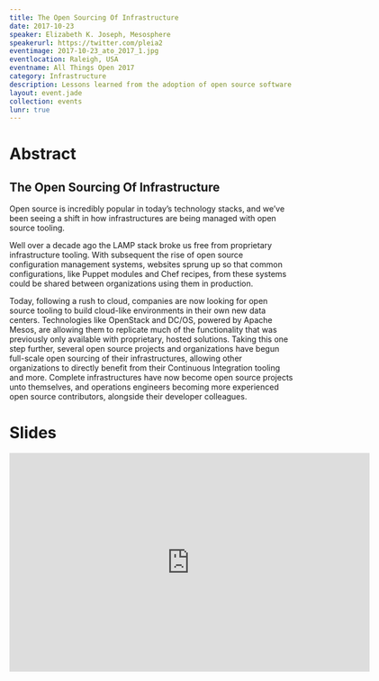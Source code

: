 ```yaml
---
title: The Open Sourcing Of Infrastructure
date: 2017-10-23
speaker: Elizabeth K. Joseph, Mesosphere
speakerurl: https://twitter.com/pleia2
eventimage: 2017-10-23_ato_2017_1.jpg
eventlocation: Raleigh, USA
eventname: All Things Open 2017
category: Infrastructure
description: Lessons learned from the adoption of open source software in infrastructure, applied to modern cloud-driven infrastructures which are often proprietary
layout: event.jade
collection: events
lunr: true
---
```


# Abstract

## The Open Sourcing Of Infrastructure

Open source is incredibly popular in today’s technology stacks, and we’ve been seeing a shift in how infrastructures are being managed with open source tooling.

Well over a decade ago the LAMP stack broke us free from proprietary infrastructure tooling. With subsequent the rise of open source configuration management systems, websites sprung up so that common configurations, like Puppet modules and Chef recipes, from these systems could be shared between organizations using them in production.

Today, following a rush to cloud, companies are now looking for open source tooling to build cloud-like environments in their own new data centers. Technologies like OpenStack and DC/OS, powered by Apache Mesos, are allowing them to replicate much of the functionality that was previously only available with proprietary, hosted solutions. Taking this one step further, several open source projects and organizations have begun full-scale open sourcing of their infrastructures, allowing other organizations to directly benefit from their Continuous Integration tooling and more. Complete infrastructures have now become open source projects unto themselves, and operations engineers becoming more experienced open source contributors, alongside their developer colleagues.

# Slides

<iframe src="https://docs.google.com/presentation/d/1BsM7i8vG0oAtm7LeXmwmC0fJt2ceTxnQU57HYBCvbBE/embed?start=false&loop=false&delayms=3000" frameborder="0" width="640" height="389" allowfullscreen="true" mozallowfullscreen="true" webkitallowfullscreen="true"></iframe>
